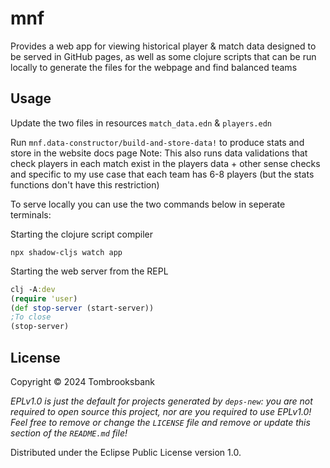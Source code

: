 # mnf

Provides a web app for viewing historical player & match data designed to be served in GitHub pages, as well as some clojure scripts that can be run locally to generate the files for the webpage and find balanced teams

## Usage

Update the two files in resources `match_data.edn` & `players.edn`

Run `mnf.data-constructor/build-and-store-data!` to produce stats and store in the website docs page
Note: This also runs data validations that check players in each match exist in the players data + other sense checks and specific to my use case that each team has 6-8 players (but the stats functions don't have this restriction)

To serve locally you can use the two commands below in seperate terminals:

Starting the clojure script compiler
```
npx shadow-cljs watch app
```

Starting the web server from the REPL
```clojure
clj -A:dev
(require 'user)
(def stop-server (start-server))
;To close
(stop-server)
```

## License

Copyright © 2024 Tombrooksbank

_EPLv1.0 is just the default for projects generated by `deps-new`: you are not_
_required to open source this project, nor are you required to use EPLv1.0!_
_Feel free to remove or change the `LICENSE` file and remove or update this_
_section of the `README.md` file!_

Distributed under the Eclipse Public License version 1.0.
